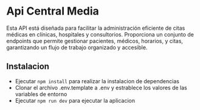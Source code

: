 # Api Central Media

Esta API está diseñada para facilitar la administración eficiente de citas médicas en clínicas, hospitales y consultorios. Proporciona un conjunto de endpoints que permite gestionar pacientes, médicos, horarios, y citas, garantizando un flujo de trabajo organizado y accesible.

## Instalacion

- Ejecutar ``` npm install ``` para realizar la instalacion de dependencias
- Clonar el archivo .env.template a .env y estrablece los valores de las variables de entorno
- Ejecutar ``` npm run dev ``` para ejecutar la aplicacion